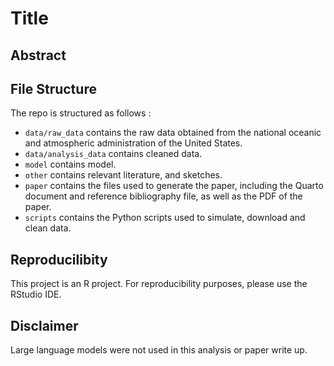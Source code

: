 # Title

## Abstract

## File Structure

The repo is structured as follows :

-   `data/raw_data` contains the raw data obtained from the national oceanic and atmospheric administration of the United States. 
-   `data/analysis_data` contains cleaned data.
-   `model` contains model. 
-   `other` contains relevant literature, and sketches.
-   `paper` contains the files used to generate the paper, including the Quarto document and reference bibliography file, as well as the PDF of the paper. 
-   `scripts` contains the Python scripts used to simulate, download and clean data.

## Reproducilibity
This project is an R project. For reproducibility purposes, 
please use the RStudio IDE. 

## Disclaimer

Large language models were not used in this analysis or paper write up. 
